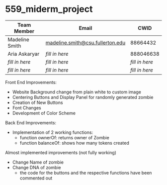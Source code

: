 # 559_miderm_project

|Team Member | Email | CWID |
|-------|------|--------|
|Madeline Smith| madeline.smith@csu.fullerton.edu| 88664432|
|Aria Askaryar| *fill in here*| 888046638 |
|*fill in here*| *fill in here*| *fill in here*|
|*fill in here*| *fill in here*| *fill in here*|


Front End Improvements:
* Website Background change from plain white to custom image
* Centering Buttons and Display Panel for randomly generated zombie
* Creation of New Buttons 
* Font Changes 
* Development of Color Scheme

Back End Improvements:
* Implementation of 2 working functions:
  * function ownerOf: returns owner of Zombie
  * function balanceOf: shows how many tokens created

Almost implemented improvements (not fully working)
* Change Name of zombie
* Change DNA of zombie
  * the code for the buttons and the respective functions have been commented out

